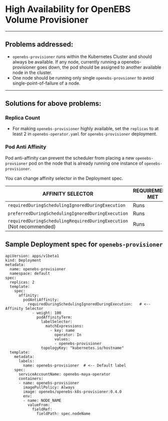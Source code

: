 # High Availability for OpenEBS Volume Provisioner
---
## Problems addressed:

- `openebs-provisioner` runs within the Kubernetes Cluster and should always be available. If any node, currently running a openebs-provisioner goes down, the pod should be assigned to another available node in the cluster.
- One node should be running only single `openebs-provsioner` to avoid single-point-of-failure of a node. 

---
## Solutions for above problems: 

### Replica Count

- For making `openebs-provisioner` highly available, set the `replicas` to at least 2 in `openebs-operator.yaml` for `openebs-provisioner` deployment.

### Pod Anti Affinity
Pod anti-affinity can prevent the scheduler from placing a new `openebs-provsioner` pod on the node that is already running one instance of `openebs-provisioner`. 


You can change affinity selector in the Deployment spec.


| AFFINITY SELECTOR | 	REQUIREMENTS MET  |  REQUIREMENTS NOT MET | REQUIREMENTS LOST | 
|---|---|--- | --- |
|`requiredDuringSchedulingIgnoredDuringExecution`  | Runs | Fails | Keeps Running |
|`preferredDuringSchedulingIgnoredDuringExecution` |	Runs |	Runs |	Keeps Running|
|`requiredDuringSchedulingRequiredDuringExecution` (Not recommended) |	Runs |	Fails | Fails|




## Sample Deployment spec for `openebs-provisioner`

```
apiVersion: apps/v1beta1
kind: Deployment
metadata:
  name: openebs-provisioner
  namespace: default
spec:
  replicas: 2
  template:
    spec:
      affinity:
        podAntiAffinity:
          requiredDuringSchedulingIgnoredDuringExecution:   # <-- Affinity Selector 
            - weight: 100
              podAffinityTerm:
                labelSelector:
                  matchExpressions:
                    - key: name
                      operator: In
                      values:
                      - openebs-provisioner
                topologyKey: "kubernetes.io/hostname"
  template:
    metadata:
      labels:
        name: openebs-provisioner  # <-- Default label
    spec:
      serviceAccountName: openebs-maya-operator
      containers:
      - name: openebs-provisioner
        imagePullPolicy: Always
        image: openebs/openebs-k8s-provisioner:0.4.0
        env:
        - name: NODE_NAME
          valueFrom:
            fieldRef:
              fieldPath: spec.nodeName

```

